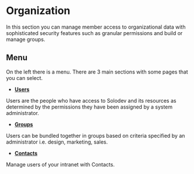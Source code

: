 # Organization

In this section you can manage member access to organizational data with sophisticated security features such as granular permissions and build or manage groups.

## Menu 

On the left there is a menu. There are 3 main sections with some pages that you can select.

- **<a href="/organization/users-overview">Users</a>**

Users are the people who have access to Solodev and its resources as determined by the permissions they have been assigned by a system administrator. 

- **<a href="/organization/groups-overview">Groups</a>** 

Users can be bundled together in groups based on criteria specified by an administrator i.e. design, marketing, sales.

- **<a href="/organization/contacts-overview">Contacts</a>** 

Manage users of your intranet with Contacts. 
